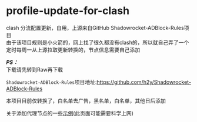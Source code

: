 # profile-update-for-clash
clash 分流配置更新，自用，上源来自GitHub Shadowrocket-ADBlock-Rules项目   
由于该项目规则是小火箭的，网上找了很久都没有clash的，所以就自己弄了一个   
定时每周一从上源拉取更新转换的，节点信息需要自己添加

***PS：***   
下载请先转到Raw再下载

``Shadowrocket-ADBlock-Rules``项目地址:https://github.com/h2y/Shadowrocket-ADBlock-Rules


本项目目前仅转换了，白名单去广告，黑名单，白名单，其他日后添加


关于添加代理节点的一些[示例](https://gist.github.com/zqzess/2f37972006c7b0ade846ca74bb9d1b8f)(此页面可能需要科学上网)

